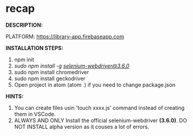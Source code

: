 # recap

<b>DESCRIPTION:</b>


PLATFORM: https://library-app.firebaseapp.com


<b>INSTALLATION STEPS:</b>
1. npm init
2. <i>sudo npm install -g selenium-webdriver@3.6.0</i>
3. sudo npm install chromedriver
4. sudo npm install geckodriver
5. Open project in atom (atom .) if you need to  change package.json


<b>HINTS:</b>
1. You can create files usin 'touch xxxx.js' command instead of creating them in VSCode.
2. ALWAYS AND ONLY Install the official selenium-webdriver <b>(3.6.0)</b>. DO NOT INSTALL alpha version as it couses a lot of errors.
